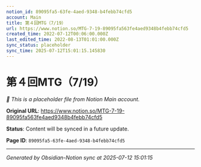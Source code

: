 ```yaml
---
notion_id: 89095fa5-63fe-4aed-9348-b4febb74cfd5
account: Main
title: 第４回MTG（7/19）
url: https://www.notion.so/MTG-7-19-89095fa563fe4aed9348b4febb74cfd5
created_time: 2022-07-12T00:06:00.000Z
last_edited_time: 2022-08-13T01:01:00.000Z
sync_status: placeholder
sync_time: 2025-07-12T15:01:15.145830
---
```


# 第４回MTG（7/19）

*🔄 This is a placeholder file from Notion Main account.*

**Original URL**: https://www.notion.so/MTG-7-19-89095fa563fe4aed9348b4febb74cfd5

**Status**: Content will be synced in a future update.

**Page ID**: `89095fa5-63fe-4aed-9348-b4febb74cfd5`

---

*Generated by Obsidian-Notion sync at 2025-07-12 15:01:15*
